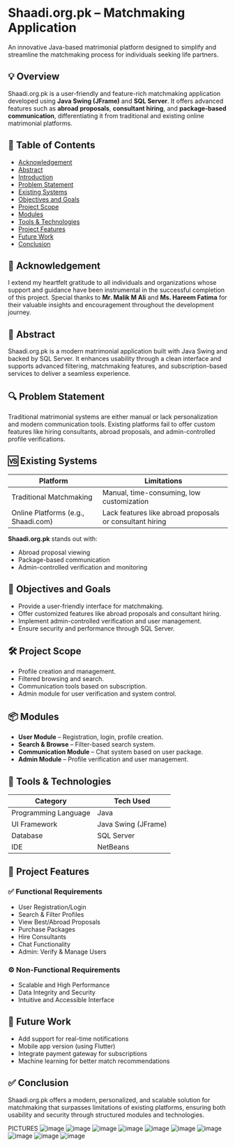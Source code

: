 # Shaadi.org.pk – Matchmaking Application

An innovative Java-based matrimonial platform designed to simplify and streamline the matchmaking process for individuals seeking life partners.

## 💡 Overview

Shaadi.org.pk is a user-friendly and feature-rich matchmaking application developed using **Java Swing (JFrame)** and **SQL Server**. It offers advanced features such as **abroad proposals**, **consultant hiring**, and **package-based communication**, differentiating it from traditional and existing online matrimonial platforms.


## 📌 Table of Contents

* [Acknowledgement](#acknowledgement)
* [Abstract](#abstract)
* [Introduction](#introduction)
* [Problem Statement](#problem-statement)
* [Existing Systems](#existing-systems)
* [Objectives and Goals](#objectives-and-goals)
* [Project Scope](#project-scope)
* [Modules](#modules)
* [Tools & Technologies](#tools--technologies)
* [Project Features](#project-features)
* [Future Work](#future-work)
* [Conclusion](#conclusion)


## 🙏 Acknowledgement

I extend my heartfelt gratitude to all individuals and organizations whose support and guidance have been instrumental in the successful completion of this project.
Special thanks to **Mr. Malik M Ali** and **Ms. Hareem Fatima** for their valuable insights and encouragement throughout the development journey.


## 📄 Abstract

Shaadi.org.pk is a modern matrimonial application built with Java Swing and backed by SQL Server. It enhances usability through a clean interface and supports advanced filtering, matchmaking features, and subscription-based services to deliver a seamless experience.

## 🔍 Problem Statement

Traditional matrimonial systems are either manual or lack personalization and modern communication tools. Existing platforms fail to offer custom features like hiring consultants, abroad proposals, and admin-controlled profile verifications.


## 🆚 Existing Systems

| Platform                            | Limitations                                              |
| ----------------------------------- | -------------------------------------------------------- |
| Traditional Matchmaking             | Manual, time-consuming, low customization                |
| Online Platforms (e.g., Shaadi.com) | Lack features like abroad proposals or consultant hiring |

**Shaadi.org.pk** stands out with:

* Abroad proposal viewing
* Package-based communication
* Admin-controlled verification and monitoring


## 🎯 Objectives and Goals

* Provide a user-friendly interface for matchmaking.
* Offer customized features like abroad proposals and consultant hiring.
* Implement admin-controlled verification and user management.
* Ensure security and performance through SQL Server.


## 🛠️ Project Scope

* Profile creation and management.
* Filtered browsing and search.
* Communication tools based on subscription.
* Admin module for user verification and system control.


## 📦 Modules

* **User Module** – Registration, login, profile creation.
* **Search & Browse** – Filter-based search system.
* **Communication Module** – Chat system based on user package.
* **Admin Module** – Profile verification and user management.


## 🧰 Tools & Technologies

| Category             | Tech Used           |
| -------------------- | ------------------- |
| Programming Language | Java                |
| UI Framework         | Java Swing (JFrame) |
| Database             | SQL Server          |
| IDE                  | NetBeans            |


## 🚀 Project Features

### ✅ Functional Requirements

* User Registration/Login
* Search & Filter Profiles
* View Best/Abroad Proposals
* Purchase Packages
* Hire Consultants
* Chat Functionality
* Admin: Verify & Manage Users

### ⚙️ Non-Functional Requirements

* Scalable and High Performance
* Data Integrity and Security
* Intuitive and Accessible Interface


## 🔮 Future Work

* Add support for real-time notifications
* Mobile app version (using Flutter)
* Integrate payment gateway for subscriptions
* Machine learning for better match recommendations


## ✅ Conclusion

Shaadi.org.pk offers a modern, personalized, and scalable solution for matchmaking that surpasses limitations of existing platforms, ensuring both usability and security through structured modules and technologies.

PICTURES
![image](https://github.com/user-attachments/assets/cec9421a-039f-4f32-9d10-dc5aace10600)
![image](https://github.com/user-attachments/assets/92475030-7057-42f6-a51b-54d91575e4d9)
![image](https://github.com/user-attachments/assets/23dc8984-bac9-401e-ad3a-fcb7549894c6)
![image](https://github.com/user-attachments/assets/fd1a7b73-3508-4635-a9ab-8fc25c2cb764)
![image](https://github.com/user-attachments/assets/7ccd482a-ce5a-42c5-88c6-1a7bb1beb842)
![image](https://github.com/user-attachments/assets/426b90a8-6eac-46db-bc4d-338cebdbc9ee)
![image](https://github.com/user-attachments/assets/c90890d2-d734-4f80-8906-2a9d1b2bc912)
![image](https://github.com/user-attachments/assets/d59e9839-9c61-4f2a-80ba-96a02659ee9e)
![image](https://github.com/user-attachments/assets/05165182-9528-4bc5-9992-fe8e74166e1e)
![image](https://github.com/user-attachments/assets/ca67cce0-5250-4617-94a5-dc550502a693)
